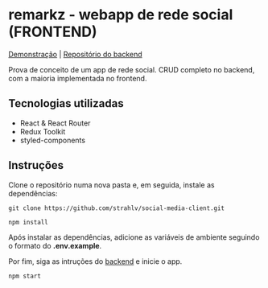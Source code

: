 # remarkz - webapp de rede social (FRONTEND)
[Demonstração](https://heuristic-roentgen-a2f965.netlify.app/) |
[Repositório do backend](https://github.com/strahlv/social-media-server)

Prova de conceito de um app de rede social. CRUD completo no backend, com a maioria implementada no frontend.

## Tecnologias utilizadas
* React & React Router
* Redux Toolkit
* styled-components

## Instruções
Clone o repositório numa nova pasta e, em seguida, instale as dependências:
```
git clone https://github.com/strahlv/social-media-client.git

npm install
```

Após instalar as dependências, adicione as variáveis de ambiente seguindo o formato do **.env.example**.

Por fim, siga as intruções do [backend](https://github.com/strahlv/social-media-server) e inicie o app.
```
npm start
```

